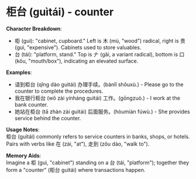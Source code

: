 # **柜台 (guìtái) - counter**

**Character Breakdown**:  
- 柜 (guì): "cabinet, cupboard." Left is 木 (mù, "wood") radical, right is 贵 (guì, "expensive"). Cabinets used to store valuables.  
- 台 (tái): "platform, stand." Top is 𠂇 (gǎi, a variant radical), bottom is 口 (kǒu, "mouth/box"), indicating an elevated surface.

**Examples**:  
- 请到柜台 (qǐng dào guìtái) 办理手续。(bànlǐ shǒuxù.) - Please go to the counter to complete the procedures.  
- 我在银行柜台 (wǒ zài yínháng guìtái) 工作。(gōngzuò.) - I work at the bank counter.  
- 她站在柜台 (tā zhàn zài guìtái) 后面服务。(hòumiàn fúwù.) - She provides service behind the counter.

**Usage Notes**:  
柜台 (guìtái) commonly refers to service counters in banks, shops, or hotels. Pairs with verbs like 在 (zài, "at"), 走到 (zǒu dào, "walk to").

**Memory Aids**:  
Imagine a 柜 (guì, "cabinet") standing on a 台 (tái, "platform"); together they form a "counter" (柜台 guìtái) where transactions happen.